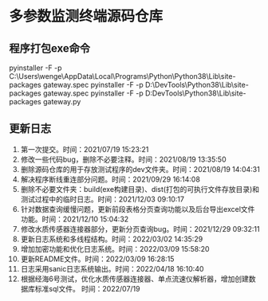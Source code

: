 # 多参数监测终端源码仓库

## 程序打包exe命令
pyinstaller -F -p C:\Users\wenge\AppData\Local\Programs\Python\Python38\Lib\site-packages  gateway.spec
pyinstaller -F -p D:\DevTools\Python38\Lib\site-packages  gateway.spec
pyinstaller -F -p D:DevTools\Python38\Lib\site-packages gateway.py
## 更新日志
1. 第一次提交。时间：2021/07/19 15:23:21
2. 修改一些代码bug，删除不必要注释。时间：2021/08/19 13:35:50
3. 删除源码仓库的用于存放测试程序的dev文件夹。时间：2021/08/19 14:04:31
4. 解决程序断线重连部分问题。时间：2021/09/29 16:14:08
5. 删除不必要文件夹：build(exe构建目录)、dist(打包的可执行文件存放目录)和测试过程中的临时日志。时间：2021/12/03 09:10:17
6. 针对数据查询缓慢问题，更新前段表格分页查询功能以及后台导出excel文件功能。时间：2021/12/10 15:04:32
7. 修改水质传感器连接器部分，更新分页查询bug。时间：2021/12/29 09:32:11
8. 更新日志系统和多线程结构。时间：2022/03/02 14:35:29
9. 增加加密功能和优化日志系统。时间：2022/03/09 15:58:20
10. 更新README文件。时间：2022/03/09 16:28:15
11. 日志采用sanic日志系统输出。时间：2022/04/18 16:10:40
12. 根据经海6号测试，优化水质传感器连接器、单点流速仪解析器，增加创建数据库标准sql文件。 时间：2022/07/19 